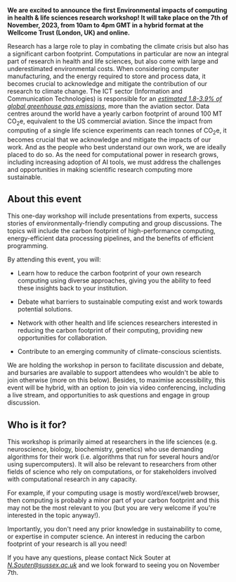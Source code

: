 
__We are excited to announce the first Environmental impacts of computing in health
& life sciences research workshop!
It will take place on the 7th of November, 2023, from 10am to 4pm GMT in a hybrid format
at the Wellcome Trust (London, UK) and online.__

Research has a large role to play in combating the climate crisis but also has a
significant carbon footprint.
Computations in particular are now an integral part of research in health and
life sciences, but also come with large and underestimated environmental costs.
When considering computer manufacturing, and the energy required to store and
process data, it becomes crucial to acknowledge and mitigate the contribution
of our research to climate change.
The ICT sector (Information and Communication Technologies) is responsible for an
[*estimated 1.8-3.9% of global greenhouse gas emissions*](https://doi.org/10.1016/j.patter.2021.100340),
more than the aviation sector. Data centres around the world have a yearly carbon footprint
of around 100 MT CO<sub>2</sub>e, equivalent to the US commercial aviation.
Since the impact from computing of a single life science experiments can reach tonnes
of CO<sub>2</sub>e, it becomes crucial that we acknowledge and mitigate the impacts
of our work. And as the people who best understand our own work, we are ideally placed
to do so. As the need for computational power in
research grows, including increasing adoption of AI tools, we must address the
challenges and opportunities in making scientific research computing more sustainable.

## About this event

This one-day workshop will include presentations from experts, success stories
of environmentally-friendly computing and group discussions. The topics will
include the carbon footprint of high-performance computing, energy-efficient
data processing pipelines, and the benefits of efficient programming.

By attending this event, you will:

-   Learn how to reduce the carbon footprint of your own research computing
using diverse approaches, giving you the ability to feed these insights back to
your institution.

- Debate what  barriers to sustainable computing exist and work towards
potential solutions.

-   Network with other health and life sciences researchers interested in
reducing the carbon footprint of their computing, providing new opportunities
for collaboration.

-   Contribute to an emerging community of climate-conscious scientists.

We are holding the workshop in person to facilitate discussion and debate, and
bursaries are available to support attendees who wouldn't be able to join
otherwise (more on this below).
Besides, to maximise accessibility, this event will be hybrid, with an option to
join via video conferencing, including a live stream, and opportunities to ask
questions and engage in group discussion.

## Who is it for?

This workshop is primarily aimed at researchers in the life sciences (e.g.
neuroscience, biology, biochemistry, genetics) who use demanding algorithms
for their work (i.e. algorithms that run for several hours and/or using
supercomputers). It will also be relevant to researchers from other
fields of science who rely on computations, or for stakeholders involved with
computational research in any capacity.

For example, if your computing usage is mostly word/excel/web browser, then
computing is probably a minor part of your carbon footprint and this may not
be the most relevant to you (but you are very welcome if you're interested in
the topic anyway!).

Importantly, you don't need any prior knowledge in sustainability to come,
or expertise in computer science. An interest in reducing the carbon footprint
of your research is all you need!


If you have any questions, please contact Nick Souter at
[*N.Souter@sussex.ac.uk*](mailto:N.Souter@sussex.ac.uk) and we look forward to seeing you on November 7th.
